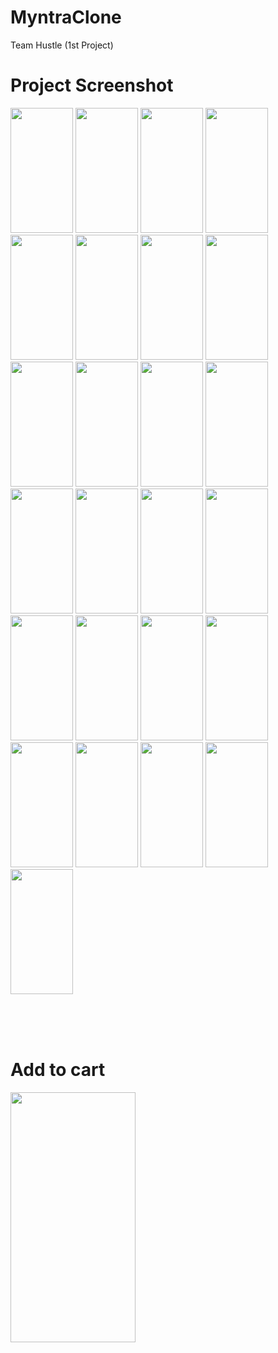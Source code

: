 # MyntraClone
 Team Hustle (1st Project)
  <h1>Project Screenshot</h1>
<p>
<img src="https://user-images.githubusercontent.com/40376163/129564363-8d960af3-2bcc-416e-b239-4995c70bf04a.jpg" width=100dp height=200dp/>
<img src="https://user-images.githubusercontent.com/40376163/129565192-85abfe3d-faf9-460f-9111-7441ec99b675.jpg" width=100dp height=200dp/>
<img src="https://user-images.githubusercontent.com/40376163/129566674-a186202d-c909-43d1-bff3-b00a8b5d8630.jpg" width=100dp height=200dp/>
<img src="https://user-images.githubusercontent.com/40376163/129565524-959626bf-f9d2-41e6-85e2-d5fbd7ab3cd7.jpg" width=100dp height=200dp/>
<img src="https://user-images.githubusercontent.com/40376163/129565529-28ab1772-7da2-4e86-99b8-f384de406f9e.jpg" width=100dp height=200dp/>
<img src="https://user-images.githubusercontent.com/40376163/129565533-355b250a-c80e-4489-ba09-0e2c37242e3a.jpg" width=100dp height=200dp/>
<img src="https://user-images.githubusercontent.com/40376163/129565539-2d2827a6-87e8-46ba-88b7-74f45a3e6db3.jpg" width=100dp height=200dp/>
<img src="https://user-images.githubusercontent.com/40376163/129565541-ae78d401-bfc3-4963-b7f1-2af7345d9b12.jpg" width=100dp height=200dp/>
<img src="https://user-images.githubusercontent.com/40376163/129565545-538d405a-7915-48a0-a5ea-fd7653fa9dd3.jpg" width=100dp height=200dp/>
<img src="https://user-images.githubusercontent.com/40376163/129565548-aa2b9e17-4a24-4573-8f6f-e1059e37a5d0.jpg" width=100dp height=200dp/> 
<img src="https://user-images.githubusercontent.com/40376163/129565309-7ae121e1-bc0c-4ecd-98d8-2e38ee258953.jpg" width=100dp height=200dp/>
<img src="https://user-images.githubusercontent.com/40376163/129565317-92bbbe6c-e221-4a1d-a997-597633d44e31.jpg" width=100dp height=200dp/>
<img src="https://user-images.githubusercontent.com/40376163/129565930-58349e25-7b81-4bb6-8fcf-9c342e7629b4.jpg" width=100dp height=200dp/>
<img src="https://user-images.githubusercontent.com/40376163/129565932-6d3f8cbc-e8fe-440f-83f3-957f8c0b72aa.jpg" width=100dp height=200dp/>
<img src="https://user-images.githubusercontent.com/40376163/129566038-2dccd320-6d62-4eb6-adf8-530623c908c1.jpg" width=100dp height=200dp/>
<img src="https://user-images.githubusercontent.com/40376163/129566044-187fddc9-1961-4e61-b528-d375bc6eb304.jpg" width=100dp height=200dp/> 
<img src="https://user-images.githubusercontent.com/40376163/129566373-7b79b992-d8a8-4fc1-beed-906f1d16b85d.jpg" width=100dp height=200dp/>
<img src="https://user-images.githubusercontent.com/40376163/129566376-1a63727b-c75b-4be4-a9f9-38f366384d41.jpg" width=100dp height=200dp/>
<img src="https://user-images.githubusercontent.com/40376163/129566382-587676fa-f09d-43e3-aa8d-0d1836c12a96.jpg" width=100dp height=200dp/>
<img src="https://user-images.githubusercontent.com/40376163/129566386-90143265-4018-4693-a6f8-2e87c2538a4b.jpg" width=100dp height=200dp/>
<img src="https://user-images.githubusercontent.com/40376163/129566390-ced8de72-03c7-4308-b75f-73094efe2d38.jpg" width=100dp height=200dp/>
<img src="https://user-images.githubusercontent.com/40376163/129566396-2fa434aa-6549-4d10-8edb-4d951ede4a0c.jpg" width=100dp height=200dp/>
<img src="https://user-images.githubusercontent.com/40376163/129566674-a186202d-c909-43d1-bff3-b00a8b5d8630.jpg" width=100dp height=200dp/>
<img src="https://user-images.githubusercontent.com/40376163/129566682-5dccadc6-a495-4bf9-ba69-39c6855d7641.jpg" width=100dp height=200dp/>
<img src="https://user-images.githubusercontent.com/40376163/129566689-b503fa6b-4d34-46db-9d9e-b292cbbe75c2.jpg" width=100dp height=200dp/>

</p>
<br>
<br>
<br>

  <h1>Add to cart</h1>
<img src="https://user-images.githubusercontent.com/40376163/129570623-b46783c5-6a8b-444f-bed2-23d6f77958f4.gif" width=200dp height=400dp/>
  
